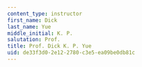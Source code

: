 ```yaml
---
content_type: instructor
first_name: Dick
last_name: Yue
middle_initial: K. P.
salutation: Prof.
title: Prof. Dick K. P. Yue
uid: de33f3d0-2e12-2780-c3e5-ea09be0db81c
---
```

